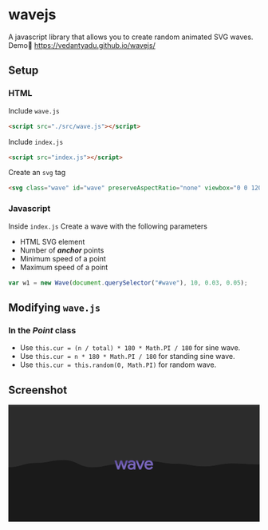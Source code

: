 # wavejs
A javascript library that allows you to create random animated SVG waves.  
Demo🌊 https://vedantyadu.github.io/wavejs/

## Setup ##
### HTML ###
Include `wave.js`  
```html
<script src="./src/wave.js"></script>
```  
Include `index.js`
```html
<script src="index.js"></script>
```
Create an `svg` tag
```html
<svg class="wave" id="wave" preserveAspectRatio="none" viewbox="0 0 1200 50"></svg>
```

### Javascript ###
Inside `index.js`
Create a wave with the following parameters  
- HTML SVG element
- Number of ***anchor*** points
- Minimum speed of a point
- Maximum speed of a point
```js
var w1 = new Wave(document.querySelector("#wave"), 10, 0.03, 0.05);
```

## Modifying `wave.js` ##
### In the ***Point*** class ###
- Use `this.cur = (n / total) * 180 * Math.PI / 180` for sine wave. 
- Use `this.cur = n * 180 * Math.PI / 180` for standing sine wave.
- Use `this.cur = this.random(0, Math.PI)` for random wave.

## Screenshot ##
![Screenshot](img/wave_desktop.JPG)
